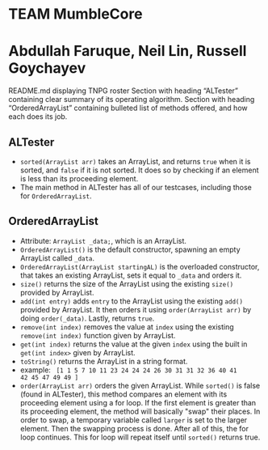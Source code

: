 # TEAM MumbleCore
# Abdullah Faruque, Neil Lin, Russell Goychayev

README.md displaying
TNPG
roster
Section with heading “ALTester” containing clear summary of its operating algorithm.
Section with heading “OrderedArrayList” containing bulleted list of methods offered, and how each does its job.

## ALTester
* <code>sorted(ArrayList<Integer> arr)</code> takes an ArrayList, and returns <code>true</code> when it is sorted, and <code>false</code> if it is not sorted. It does so by checking if an element is less than its proceeding element. 
* The main method in ALTester has all of our testcases, including those for <code>OrderedArrayList</code>.

## OrderedArrayList
* Attribute: <code>ArrayList<Integer> _data;</code>, which is an ArrayList. 
* <code>OrderedArrayList()</code> is the default constructor, spawning an empty ArrayList called <code>_data</code>.
* <code>OrderedArrayList(ArrayList<Integer> startingAL)</code> is the overloaded constructor, that takes an existing ArrayList, sets it equal to <code>_data</code> and orders it. 
* <code>size()</code> returns the size of the ArrayList using the existing <code>size()</code> provided by ArrayList.
* <code>add(int entry)</code> adds <code>entry</code> to the ArrayList using the existing <code>add()</code> provided by ArrayList. It then orders it using <code>order(ArrayList<Integer> arr)</code> by doing <code>order(_data)</code>. Lastly, returns <code>true</code>.
* <code>remove(int index)</code> removes the value at <code>index</code> using the existing <code>remove(int index)</code> function given by ArrayList. 
* <code>get(int index)</code> returns the value at the given <code>index</code> using the built in <code>get(int index></code> given by ArrayList. 
* <code>toString()</code> returns the ArrayList in a string format. 
* example: <code> [1 1 5 7 10 11 23 24 24 24 26 30 31 31 32 36 40 41 42 45 47 49 49  ] </code>
* <code>order(ArrayList<Integer> arr)</code> orders the given ArrayList. While <code>sorted()</code> is false (found in ALTester), this method compares an element with its proceeding element using a for loop. If the first element is greater than its proceeding element, the method will basically "swap" their places. In order to swap, a temporary variable called <code>larger</code> is set to the larger element. Then the swapping process is done. After all of this, the for loop continues. This for loop will repeat itself until <code>sorted()</code> returns true. 


